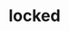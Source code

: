 ---
layout: objects
title: locked
emoji: locked
permalink: 🔒.html
image: assets/img/3moji/locked.png
---